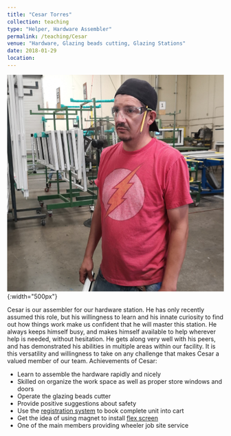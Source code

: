 ```yaml
---
title: "Cesar Torres"
collection: teaching
type: "Helper, Hardware Assembler"
permalink: /teaching/Cesar
venue: "Hardware, Glazing beads cutting, Glazing Stations"
date: 2018-01-29
location:
---
```

![cesar](/images/cesar.jpg){:width="500px"}

Cesar is our assembler for our hardware station. He has only recently assumed this role, but his willingness to learn and his innate curiosity to find out how things work make us confident that he will master this station. He always keeps himself busy, and makes himself available to help wherever help is needed, without hesitation. He gets along very well with his peers, and has demonstrated his abilities in multiple areas within our facility. It is this versatility and willingness to take on any challenge that makes Cesar a valued member of our team.
Achievements of Cesar:
* Learn to assemble the hardware rapidly and nicely
* Skilled on organize the work space as well as proper store windows and doors
* Operate the glazing beads cutter
* Provide positive suggestions about safety
* Use the [registration system](https://bensenx.github.io/improvements/registration) to book complete unit into cart
* Get the idea of using magnet to install [flex screen](https://bensenx.github.io/improvements/magnets)
* One of the main members providing wheeler job site service
